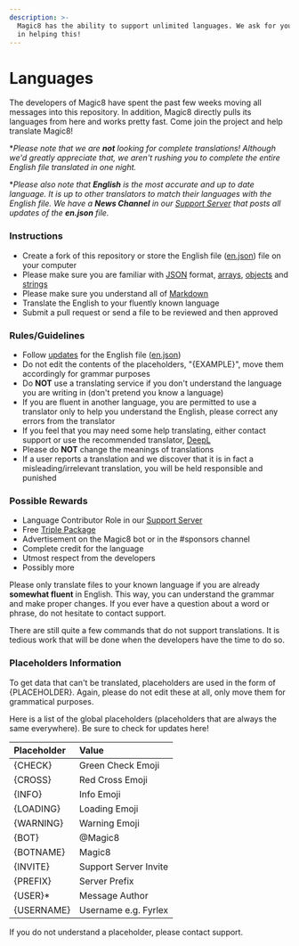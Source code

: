 ```yaml
---
description: >-
  Magic8 has the ability to support unlimited languages. We ask for your support
  in helping this!
---
```


# Languages

The developers of Magic8 have spent the past few weeks moving all messages into this repository. In addition, Magic8 directly pulls its languages from here and works pretty fast. Come join the project and help translate Magic8!

\*_Please note that we are **not** looking for complete translations! Although we'd greatly appreciate that, we aren't rushing you to complete the entire English file translated in one night._

\*_Please also note that **English** is the most accurate and up to date language. It is up to other translators to match their languages with the English file. We have a **News Channel** in our_ [_Support Server_](https://magic8.xyz/discord) _that posts all updates of the **en.json** file._

### Instructions

* Create a fork of this repository or store the English file \([en.json](https://github.com/OfficialMagic8/Languages/blob/master/languages/en.json)\) file on your computer
* Please make sure you are familiar with [JSON](https://developer.mozilla.org/en-US/docs/Learn/JavaScript/Objects/JSON) format, [arrays](https://developer.mozilla.org/en-US/docs/Web/JavaScript/Reference/Global_Objects/Array), [objects](https://developer.mozilla.org/en-US/docs/Web/JavaScript/Guide/Working_with_Objects) and [strings](https://developer.mozilla.org/en-US/docs/Web/JavaScript/Reference/Global_Objects/String)
* Please make sure you understand all of [Markdown](https://support.discord.com/hc/en-us/articles/210298617-Markdown-Text-101-Chat-Formatting-Bold-Italic-Underline-)
* Translate the English to your fluently known language
* Submit a pull request or send a file to be reviewed and then approved

### Rules/Guidelines

* Follow [updates](https://github.com/OfficialMagic8/Languages/commits/master/languages/en.json) for the English file \([en.json](https://github.com/OfficialMagic8/Languages/blob/master/languages/en.json)\)
* Do not edit the contents of the placeholders, "{EXAMPLE}", move them accordingly for grammar purposes
* Do **NOT** use a translating service if you don't understand the language you are writing in \(don't pretend you know a language\)
* If you are fluent in another language, you are permitted to use a translator only to help you understand the English, please correct any errors from the translator
* If you feel that you may need some help translating, either contact support or use the recommended translator, [DeepL](https://www.deepl.com/en/translator)
* Please do **NOT** change the meanings of translations
* If a user reports a translation and we discover that it is in fact a misleading/irrelevant translation, you will be held responsible and punished 

### Possible Rewards

* Language Contributor Role in our [Support Server](https://magic8.xyz/discord)
* Free [Triple Package](https://docs.magic8.xyz/info/premium#triple-package-usd-8-99-one-time-forever)
* Advertisement on the Magic8 bot or in the \#sponsors channel
* Complete credit for the language
* Utmost respect from the developers
* Possibly more

Please only translate files to your known language if you are already **somewhat fluent** in English. This way, you can understand the grammar and make proper changes. If you ever have a question about a word or phrase, do not hesitate to contact support.

There are still quite a few commands that do not support translations. It is tedious work that will be done when the developers have the time to do so.

### Placeholders Information

To get data that can't be translated, placeholders are used in the form of {PLACEHOLDER}. Again, please do not edit these at all, only move them for grammatical purposes.

Here is a list of the global placeholders \(placeholders that are always the same everywhere\). Be sure to check for updates here!

| Placeholder | Value |
| :--- | :--- |
| {CHECK} | Green Check Emoji |
| {CROSS} | Red Cross Emoji |
| {INFO} | Info Emoji |
| {LOADING} | Loading Emoji |
| {WARNING} | Warning Emoji |
| {BOT} | @Magic8 |
| {BOTNAME} | Magic8 |
| {INVITE} | Support Server Invite |
| {PREFIX} | Server Prefix |
| {USER}\* | Message Author |
| {USERNAME} | Username e.g. Fyrlex |

If you do not understand a placeholder, please contact support.

